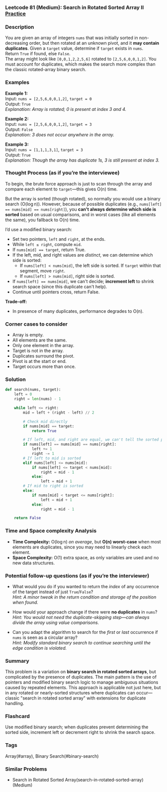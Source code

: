 ### Leetcode 81 (Medium): Search in Rotated Sorted Array II [Practice](https://leetcode.com/problems/search-in-rotated-sorted-array-ii)

### Description  
You are given an array of integers `nums` that was initially sorted in non-decreasing order, but then rotated at an unknown pivot, and it **may contain duplicates**. Given a `target` value, determine if `target` exists in `nums`.  
Return `True` if found, else `False`.  
The array might look like `[0,0,1,2,2,5,6]` rotated to `[2,5,6,0,0,1,2]`. You must account for duplicates, which makes the search more complex than the classic rotated-array binary search.

### Examples  

**Example 1:**  
Input: `nums = [2,5,6,0,0,1,2]`, `target = 0`  
Output: `True`  
*Explanation: Array is rotated; 0 is present at index 3 and 4.*

**Example 2:**  
Input: `nums = [2,5,6,0,0,1,2]`, `target = 3`  
Output: `False`  
*Explanation: 3 does not occur anywhere in the array.*

**Example 3:**  
Input: `nums = [1,1,1,3,1]`, `target = 3`  
Output: `True`  
*Explanation: Though the array has duplicate 1s, 3 is still present at index 3.*

### Thought Process (as if you’re the interviewee)  
To begin, the brute force approach is just to scan through the array and compare each element to `target`—this gives O(n) time.

But the array is sorted (though rotated), so normally you would use a binary search (O(log n)). However, because of possible duplicates (e.g., `nums[left] == nums[mid] == nums[right]`), you **can't always determine which side is sorted** based on usual comparisons, and in worst cases (like all elements the same), you fallback to O(n) time.

I’d use a modified binary search:
- Set two pointers, `left` and `right`, at the ends.
- While `left ≤ right`, compute `mid`.
- If `nums[mid] == target`, return True.
- If the left, mid, and right values are *distinct*, we can determine which side is sorted:
    - If `nums[left] < nums[mid]`, the left side is sorted. If `target` within that segment, move `right`.
    - If `nums[left] > nums[mid]`, right side is sorted.
- If `nums[left] == nums[mid]`, we can't decide; **increment left** to shrink search space (since this duplicate can't help).
- Continue until pointers cross, return False.

**Trade-off:**  
- In presence of many duplicates, performance degrades to O(n).

### Corner cases to consider  
- Array is empty.
- All elements are the same.
- Only one element in the array.
- Target is not in the array.
- Duplicates surround the pivot.
- Pivot is at the start or end.
- Target occurs more than once.

### Solution

```python
def search(nums, target):
    left = 0
    right = len(nums) - 1

    while left <= right:
        mid = left + (right - left) // 2

        # Check mid directly
        if nums[mid] == target:
            return True

        # If left, mid, and right are equal, we can't tell the sorted part
        if nums[left] == nums[mid] == nums[right]:
            left += 1
            right -= 1
        # If left to mid is sorted
        elif nums[left] <= nums[mid]:
            if nums[left] <= target < nums[mid]:
                right = mid - 1
            else:
                left = mid + 1
        # If mid to right is sorted
        else:
            if nums[mid] < target <= nums[right]:
                left = mid + 1
            else:
                right = mid - 1

    return False
```

### Time and Space complexity Analysis  

- **Time Complexity:** O(log n) *on average*, but **O(n) worst-case** when most elements are duplicates, since you may need to linearly check each element.
- **Space Complexity:** O(1) extra space, as only variables are used and no new data structures.

### Potential follow-up questions (as if you’re the interviewer)  

- What would you do if you wanted to return the *index* of any occurrence of the target instead of just `True`/`False`?  
  *Hint: A minor tweak in the return condition and storage of the position when found.*

- How would your approach change if there were **no duplicates** in `nums`?  
  *Hint: You would not need the duplicate-skipping step—can always divide the array using value comparisons.*

- Can you adapt the algorithm to search for the *first* or *last* occurrence if `nums` is seen as a circular array?  
  *Hint: Modify standard binary search to continue searching until the edge condition is violated.*

### Summary
This problem is a variation on **binary search in rotated sorted arrays**, but complicated by the presence of duplicates. The main pattern is the use of pointers and modified binary search logic to manage ambiguous situations caused by repeated elements. This approach is applicable not just here, but in any rotated or nearly-sorted structures where duplicates can occur—classic "search in rotated sorted array" with extensions for duplicate handling.


### Flashcard
Use modified binary search; when duplicates prevent determining the sorted side, increment left or decrement right to shrink the search space.

### Tags
Array(#array), Binary Search(#binary-search)

### Similar Problems
- Search in Rotated Sorted Array(search-in-rotated-sorted-array) (Medium)